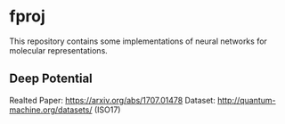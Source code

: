 # fproj
This repository contains some implementations of neural networks for molecular representations.
## Deep Potential
Realted Paper: https://arxiv.org/abs/1707.01478
Dataset: http://quantum-machine.org/datasets/ (ISO17)
